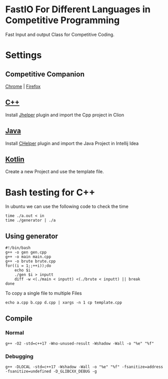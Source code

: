 # FastIO For Different Languages in Competitive Programming

Fast Input and output Class for Competitive Coding.

# Settings

## Competitive Companion
[Chrome](https://chrome.google.com/webstore/detail/competitive-companion/cjnmckjndlpiamhfimnnjmnckgghkjbl) | [Firefox](https://addons.mozilla.org/en-US/firefox/addon/competitive-companion/)

## [C++](https://github.com/rishabhdeepsingh/Competitive/tree/master/Cpp)
Install [Jhelper](https://github.com/AlexeyDmitriev/JHelper) plugin and import the Cpp project in Clion

## [Java](https://github.com/rishabhdeepsingh/Competitive/tree/master/Java)
Install [CHelper](https://github.com/EgorKulikov/idea-chelper) plugin and import the Java Project in Intellij Idea

## [Kotlin](https://github.com/rishabhdeepsingh/Competitive/tree/master/Kotlin)
Create a new Project and use the template file.

# Bash testing for C++
In ubuntu we can use the following code to check the time
    
    time ./a.out < in 
    time ./generator | ./a
    
## Using generator
    
    #!/bin/bash
    g++ -o gen gen.cpp
    g++ -o main main.cpp
    g++ -o brute brute.cpp
    for((i = 1;;++i));do
        echo $i
        ./gen $i > inputt
        diff -w <(./main < inputt) <(./brute < inputt) || break
    done


To copy a single file to multiple Files

    echo a.cpp b.cpp d.cpp | xargs -n 1 cp template.cpp
    
## Compile
### Normal
    g++ -O2 -std=c++17 -Wno-unused-result -Wshadow -Wall -o "%e" "%f"
### Debugging
    g++ -DLOCAL -std=c++17 -Wshadow -Wall -o "%e" "%f" -fsanitize=address -fsanitize=undefined -D_GLIBCXX_DEBUG -g

